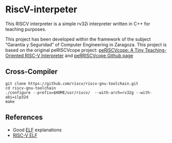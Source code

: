 # RiscV-interpeter 

This RISCV interpreter is a simple rv32i interpreter written in C++ for teaching purposes. 

This project has been developed within the framework of the subject “Garantia y Seguridad” of Computer Engineering in Zaragoza. This project is based on the original peRISCVcope project: [peRISCVcope: A Tiny Teaching-Oriented RISC-V
Interpreter](https://www.doi.org/10.1109/DCIS55711.2022.9970050) and [peRRISCVcope Github page](https://github.com/dariosg/periscvcope)


## Cross-Compiler

    git clone https://github.com/riscv/riscv-gnu-toolchain.git
    cd riscv-gnu-toolchain
    ./configure --prefix=$HOME/usr/riscv/  --with-arch=rv32g --with-abi=ilp32d
    make

## References

* Good [ELF](https://www.ics.uci.edu/~aburtsev/238P/hw/hw3-elf/hw3-elf.html) explanations
* [RISC-V ELF](https://github.com/riscv-non-isa/riscv-elf-psabi-doc/)
